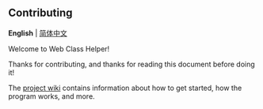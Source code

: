 ## Contributing

**English** | [简体中文](./CONTRIBUTING.zh-CN.md)

Welcome to Web Class Helper!

Thanks for contributing, and thanks for reading this document before doing it!

The [project wiki](https://github.com/class-tools/Web-Class-Helper/wiki) contains information about how to get started, how the program works, and more.
